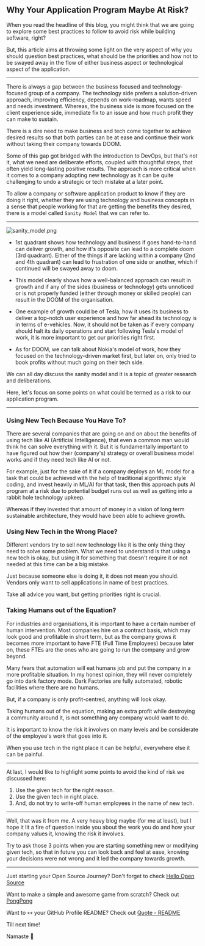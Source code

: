 ## Why Your Application Program Maybe At Risk?

When you read the headline of this blog, you might think that we are going to explore some best practices to follow to avoid risk while building software, right?

But, this article aims at throwing some light on the very aspect of why you should question best practices, what should be the priorities and how not to be swayed away in the flow of either business aspect or technological aspect of the application.

---

There is always a gap between the business focused and technology-focused group of a company. The technology side prefers a solution-driven approach, improving efficiency, depends on work-roadmap, wants speed and needs investment. Whereas, the business side is more focused on the client experience side, immediate fix to an issue and how much profit they can make to sustain.

There is a dire need to make business and tech come together to achieve desired results so that both parties can be at ease and continue their work without taking their company towards DOOM.

Some of this gap got bridged with the introduction to DevOps, but that's not it, what we need are deliberate efforts, coupled with thoughtful steps, that often yield long-lasting positive results. The approach is more critical when it comes to a company adopting new technology as it can be quite challenging to undo a strategic or tech mistake at a later point.

To allow a company or software application product to know if they are doing it right, whether they are using technology and business concepts in a sense that people working for that are getting the benefits they desired, there is a model called `Sanity Model` that we can refer to.

---

![sanity_model.png](https://cdn.hashnode.com/res/hashnode/image/upload/v1616485232347/g9mOk7bT6.png)

- 1st quadrant shows how technology and business if goes hand-to-hand can deliver growth, and how it's opposite can lead to a complete doom (3rd quadrant). Either of the things if are lacking within a company (2nd and 4th quadrant) can lead to frustration of one side or another, which if continued will be swayed away to doom.

- This model clearly shows how a well-balanced approach can result in growth and if any of the sides (business or technology) gets unnoticed or is not properly funded (either through money or skilled people) can result in the DOOM of the organisation.

- One example of growth could be of Tesla, how it uses its business to deliver a top-notch user experience and how far ahead its technology is in terms of e-vehicles. Now, it should not be taken as if every company should halt its daily operations and start following Tesla's model of work, it is more important to get our priorities right first.

- As for DOOM, we can talk about Nokia's model of work, how they focused on the technology-driven market first, but later on, only tried to book profits without much going on their tech side.

We can all day discuss the sanity model and it is a topic of greater research and deliberations.

Here, let's focus on some points on what could be termed as a risk to our application program.

---

### Using New Tech Because You Have To?

There are several companies that are going on and on about the benefits of using tech like AI (Artificial Intelligence), that even a common man would think he can solve everything with it. But it is fundamentally important to have figured out how their (company's) strategy or overall business model works and if they need tech like AI or not.

For example, just for the sake of it if a company deploys an ML model for a task that could be achieved with the help of traditional algorithmic style coding, and invest heavily in ML/AI for that task, then this approach puts AI program at a risk due to potential budget runs out as well as getting into a rabbit hole technology upkeep.

Whereas if they invested that amount of money in a vision of long term sustainable architecture, they would have been able to achieve growth.

### Using New Tech in the Wrong Place?

Different vendors try to sell new technology like it is the only thing they need to solve some problem. What we need to understand is that using a new tech is okay, but using it for something that doesn't require it or not needed at this time can be a big mistake.

Just because someone else is doing it, it does not mean you should. Vendors only want to sell applications in name of best practices.

Take all advice you want, but getting priorities right is crucial.

### Taking Humans out of the Equation?

For industries and organisations, it is important to have a certain number of human intervention. Most companies hire on a contract basis, which may look good and profitable in short term, but as the company grows it becomes more important to have FTE (Full Time Employees) because later on, these FTEs are the ones who are going to run the company and grow beyond.

Many fears that automation will eat humans job and put the company in a more profitable situation. In my honest opinion, they will never completely go into dark factory mode. Dark Factories are fully automated, robotic facilities where there are no humans.

But, if a company is only profit-centred, anything will look okay.

Taking humans out of the equation, making an extra profit while destroying a community around it, is not something any company would want to do.

It is important to know the risk it involves on many levels and be considerate of the employee's work that goes into it.

When you use tech in the right place it can be helpful, everywhere else it can be painful.

---

At last, I would like to highlight some points to avoid the kind of risk we discussed here:

1. Use the given tech for the right reason.
2. Use the given tech in right place.
3. And, do not try to write-off human employees in the name of new tech.

---

Well, that was it from me. A very heavy blog maybe (for me at least), but I hope it lit a fire of question inside you about the work you do and how your company values it, knowing the risk it involves.

Try to ask those 3 points when you are starting something new or modifying given tech, so that in future you can look back and feel at ease, knowing your decisions were not wrong and it led the company towards growth.

---

Just starting your Open Source Journey? Don't forget to check [Hello Open Source](https://github.com/siddharth2016/hello-open-source)

Want to make a simple and awesome game from scratch? Check out [PongPong](https://github.com/siddharth2016/PongPong)

Want to `++` your GitHub Profile README? Check out [Quote - README](https://github.com/marketplace/actions/quote-readme)

Till next time!

Namaste 🙏